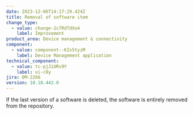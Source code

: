 ```yaml
---
date: 2023-12-06T14:17:29.424Z
title: Removal of software item
change_type:
  - value: change-2c7RdTdXo4
    label: Improvement
product_area: Device management & connectivity
component:
  - value: component--KIsStyzM
    label: Device Management application
technical_component:
  - value: tc-pjJiURv9Y
    label: ui-c8y
jira: DM-2266
version: 10.18.442.0
---
```

If the last version of a software is deleted, the software is entirely removed from the repository.
